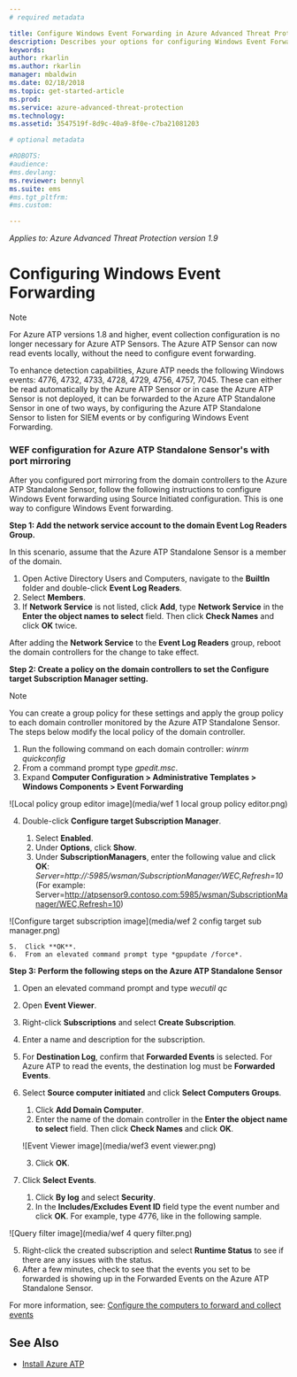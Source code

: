 ```yaml
---
# required metadata

title: Configure Windows Event Forwarding in Azure Advanced Threat Protection | Microsoft Docs
description: Describes your options for configuring Windows Event Forwarding with Azure ATP
keywords:
author: rkarlin
ms.author: rkarlin
manager: mbaldwin
ms.date: 02/18/2018
ms.topic: get-started-article
ms.prod:
ms.service: azure-advanced-threat-protection
ms.technology:
ms.assetid: 3547519f-8d9c-40a9-8f0e-c7ba21081203

# optional metadata

#ROBOTS:
#audience:
#ms.devlang:
ms.reviewer: bennyl
ms.suite: ems
#ms.tgt_pltfrm:
#ms.custom:

---
```


*Applies to: Azure Advanced Threat Protection version 1.9*



# Configuring Windows Event Forwarding

> [!NOTE]
> For Azure ATP versions 1.8 and higher, event collection configuration is no longer necessary for Azure ATP Sensors. The Azure ATP Sensor can now read events locally, without the need to configure event forwarding.


To enhance detection capabilities, Azure ATP needs the following Windows events: 4776, 4732, 4733, 4728, 4729, 4756, 4757, 7045. These can either be read automatically by the Azure ATP Sensor or in case the Azure ATP Sensor is not deployed, it can be forwarded to the Azure ATP Standalone Sensor in one of two ways, by configuring the Azure ATP Standalone Sensor to listen for SIEM events or by configuring Windows Event Forwarding.



### WEF configuration for Azure ATP Standalone Sensor's with port mirroring

After you configured port mirroring from the domain controllers to the Azure ATP Standalone Sensor, follow the following instructions to configure Windows Event forwarding using Source Initiated configuration. This is one way to configure Windows Event forwarding. 

**Step 1: Add the network service account to the domain Event Log Readers Group.** 

In this scenario, assume that the Azure ATP Standalone Sensor is a member of the domain.

1.	Open Active Directory Users and Computers, navigate to the **BuiltIn** folder and double-click **Event Log Readers**. 
2.	Select **Members**.
4.	If **Network Service** is not listed, click **Add**, type **Network Service** in the **Enter the object names to select** field. Then click **Check Names** and click **OK** twice. 

After adding the **Network Service** to the **Event Log Readers** group, reboot the domain controllers for the change to take effect.

**Step 2: Create a policy on the domain controllers to set the Configure target Subscription Manager setting.** 
> [!Note] 
> You can create a group policy for these settings and apply the group policy to each domain controller monitored by the Azure ATP Standalone Sensor. The steps below modify the local policy of the domain controller. 	

1.	Run the following command on each domain controller: *winrm quickconfig*
2.  From a command prompt type *gpedit.msc*.
3.	Expand **Computer Configuration > Administrative Templates > Windows Components > Event Forwarding**

 ![Local policy group editor image](media/wef 1 local group policy editor.png)

4.	Double-click **Configure target Subscription Manager**.
   
    1.	Select **Enabled**.
    2.	Under **Options**, click **Show**.
    3.	Under **SubscriptionManagers**, enter the following value and click **OK**:	*Server=http://<fqdnATPSensor>:5985/wsman/SubscriptionManager/WEC,Refresh=10* (For example: Server=http://atpsensor9.contoso.com:5985/wsman/SubscriptionManager/WEC,Refresh=10)
 
   ![Configure target subscription image](media/wef 2 config target sub manager.png)
   
    5.	Click **OK**.
    6.	From an elevated command prompt type *gpupdate /force*. 

**Step 3: Perform the following steps on the Azure ATP Standalone Sensor** 

1.	Open an elevated command prompt and type *wecutil qc*
2.	Open **Event Viewer**. 
3.	Right-click **Subscriptions** and select **Create Subscription**. 

   1.	Enter a name and description for the subscription. 
   2.	For **Destination Log**, confirm that **Forwarded Events** is selected. For Azure ATP to read the events, the destination log must be **Forwarded Events**. 
   3.	Select **Source computer initiated** and click **Select Computers Groups**.
        1.	Click **Add Domain Computer**.
        2.	Enter the name of the domain controller in the **Enter the object name to select** field. Then click **Check Names** and click **OK**. 
       
        ![Event Viewer image](media/wef3 event viewer.png)
   
        
        3.	Click **OK**.
   4.	Click **Select Events**.

        1. Click **By log** and select **Security**.
        2. In the **Includes/Excludes Event ID** field type the event number and click **OK**. For example, type 4776, like in the following sample.

 ![Query filter image](media/wef 4 query filter.png)

   5.	Right-click the created subscription and select **Runtime Status** to see if there are any issues with the status. 
   6.	After a few minutes, check to see that the events you set to be forwarded is showing up in the Forwarded Events on the Azure ATP Standalone Sensor.


For more information, see: [Configure the computers to forward and collect events](https://technet.microsoft.com/library/cc748890)

## See Also
- [Install Azure ATP](install-atp-step1.md)
